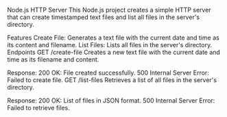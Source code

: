 Node.js HTTP Server
This Node.js project creates a simple HTTP server that can create timestamped text files and list all files in the server's directory.

Features
Create File: Generates a text file with the current date and time as its content and filename.
List Files: Lists all files in the server's directory.
Endpoints
GET /create-file
Creates a new text file with the current date and time as its filename and content.

Response:
200 OK: File created successfully.
500 Internal Server Error: Failed to create file.
GET /list-files
Retrieves a list of all files in the server's directory.

Response:
200 OK: List of files in JSON format.
500 Internal Server Error: Failed to retrieve files.
